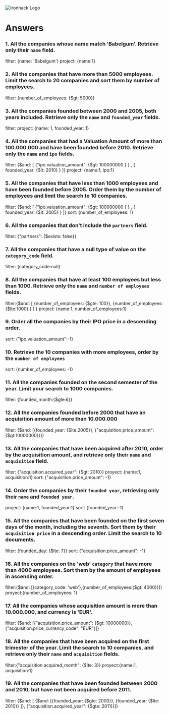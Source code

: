 ![Ironhack Logo](https://i.imgur.com/1QgrNNw.png)

# Answers

### 1. All the companies whose name match 'Babelgum'. Retrieve only their `name` field.

filter: {name: 'Babelgum'}
project: {name:1}

### 2. All the companies that have more than 5000 employees. Limit the search to 20 companies and sort them by **number of employees**.

filter: {number_of_employees: {$gt: 5000}}

### 3. All the companies founded between 2000 and 2005, both years included. Retrieve only the `name` and `founded_year` fields.

filter:
project: {name: 1, founded_year: 1} 

### 4. All the companies that had a Valuation Amount of more than 100.000.000 and have been founded before 2010. Retrieve only the `name` and `ipo` fields.

filter: {$and: [ {"ipo.valuation_amount": {$gt: 100000000 } } , { founded_year: {$lt: 2010} } ]}
project: {name:1, ipo:1}

### 5. All the companies that have less than 1000 employees and have been founded before 2005. Order them by the number of employees and limit the search to 10 companies.

filter: {$and: [ {"ipo.valuation_amount": {$gt: 100000000 } } , { founded_year: {$lt: 2005} } ]}
sort: {number_of_employees: 1}

### 6. All the companies that don't include the `partners` field.

filter: {"partners": {$exists: false}}

### 7. All the companies that have a null type of value on the `category_code` field.

filter: {category_code:null}

### 8. All the companies that have at least 100 employees but less than 1000. Retrieve only the `name` and `number of employees` fields.

filter:{$and: [ {number_of_employees: {$gte: 100}}, {number_of_employees: {$lte:1000} } ] }
project: {name:1, number_of_employees:1}

### 9. Order all the companies by their IPO price in a descending order.

sort: {"ipo.valuation_amount":-1}

### 10. Retrieve the 10 companies with more employees, order by the `number of employees`

sort: {number_of_employees: -1}

### 11. All the companies founded on the second semester of the year. Limit your search to 1000 companies.

filter: {founded_month:{$gte:6}}

### 12. All the companies founded before 2000 that have an acquisition amount of more than 10.000.000

filter: {$and: [{founded_year: {$lte:2005}}, {"acquisition.price_amount":{$gt:10000000}}]}

### 13. All the companies that have been acquired after 2010, order by the acquisition amount, and retrieve only their `name` and `acquisition` field.

filter: {"acquisition.acquired_year": {$gt: 2010}}
proyect: {name:1, acquisition:1}
sort: {"acquisition.price_amount": -1}

### 14. Order the companies by their `founded year`, retrieving only their `name` and `founded year`.

project: {name:1, founded_year:1}
sort: {founded_year:-1}

### 15. All the companies that have been founded on the first seven days of the month, including the seventh. Sort them by their `acquisition price` in a descending order. Limit the search to 10 documents.

filter: {founded_day: {$lte: 7}}
sort: {"acquisition.price_amount": -1}

### 16. All the companies on the 'web' `category` that have more than 4000 employees. Sort them by the amount of employees in ascending order.

filter:{$and: [{category_code: 'web'},{number_of_employees:{$gt: 4000}}]}
proyect:{number_of_employees: 1}


### 17. All the companies whose acquisition amount is more than 10.000.000, and currency is 'EUR'.

filter: {$and: [{"acquisition.price_amount": {$gt: 10000000}}, {"acquisition.price_currency_code": "EUR"}]}

### 18. All the companies that have been acquired on the first trimester of the year. Limit the search to 10 companies, and retrieve only their `name` and `acquisition` fields.

filter:{"acquisition.acquired_month": {$lte: 3}}
proyect:{name:1, acquisition:1}


### 19. All the companies that have been founded between 2000 and 2010, but have not been acquired before 2011.

filter: {$and: [ {$and: [{founded_year: {$gte: 2000}}, {founded_year: {$lte: 2010}} ]}, {"acquisition.acquired_year": {$gte: 2011}}]}